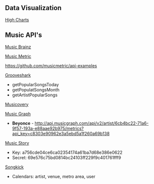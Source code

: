 
## Data Visualization
[High Charts](http://www.highcharts.com/products/highmaps)

## Music API's

[Music Brainz](https://musicbrainz.org/doc/Development/XML_Web_Service/Version_2#Introduction)

[Music Metric](http://developer.musicmetric.com/)

https://github.com/musicmetric/api-examples

[Grooveshark](http://developers.grooveshark.com/docs/public_api/v3/)

* getPopularSongsToday
* getPopulatSongsMonth
* getArtistPopularSongs

[Musicovery](http://musicovery.com/api/doc/documentation.php)

[Music Graph](https://developer.musicgraph.com/)

* **Beyonce** - http://api.musicgraph.com/api/v2/artist/6cb4bc22-71a6-9f57-193a-e88aae92b975/metrics?api_key=c8303e90962e3a5ebd5a1f260a69b138


[Music Story](http://developers.music-story.com/developers)

* Key: a756cde04ce6ca02354174a61ba7d68e386e0622
* Secret: 69e576c75bd0814bc24103ff229f9c401761fff9

[Songkick](https://www.songkick.com/developer)

* Calendars: artist, venue, metro area, user

[]()

